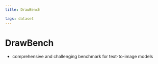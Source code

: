 ```yaml
---
title: DrawBench

tags: dataset 
---
```


# DrawBench
- comprehensive and challenging benchmark for text-to-image models















































